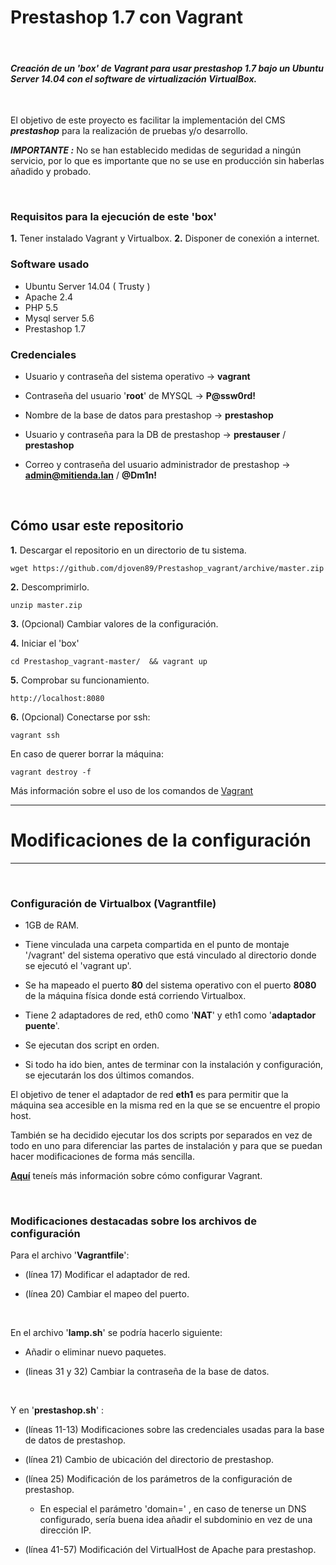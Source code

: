 # **Prestashop 1.7 con Vagrant**

&nbsp;

#### ***Creación de un 'box' de Vagrant para usar prestashop 1.7 bajo un Ubuntu Server 14.04 con el software de virtualización VirtualBox.***

&nbsp;

El objetivo de este proyecto es facilitar la implementación del CMS ***prestashop*** para la realización de pruebas  y/o desarrollo.

***IMPORTANTE :*** No se han establecido medidas de seguridad a ningún servicio, por lo que es importante que no se use en producción sin haberlas añadido y probado.

&nbsp;

### **Requisitos para la ejecución de este 'box'**

**1.** Tener instalado Vagrant y Virtualbox.
**2.** Disponer de conexión a internet.



### **Software usado**

* Ubuntu Server 14.04 ( Trusty )
* Apache 2.4
* PHP 5.5
* Mysql server 5.6 
* Prestashop 1.7


### **Credenciales** 

* Usuario y contraseña del sistema operativo -> **vagrant** 

* Contraseña del usuario '**root**' de MYSQL -> **P@ssw0rd!**

* Nombre de la base de datos para prestashop -> **prestashop**

* Usuario y contraseña  para la DB de prestashop -> **prestauser** / **prestashop**

* Correo y contraseña del usuario administrador de prestashop -> **admin@mitienda.lan** / **@Dm1n!**

&nbsp;

## **Cómo usar este repositorio**

**1.** Descargar el repositorio en un directorio de tu sistema.

	wget https://github.com/djoven89/Prestashop_vagrant/archive/master.zip

**2.** Descomprimirlo.

	unzip master.zip

**3.** (Opcional) Cambiar valores de la configuración.

**4.** Iniciar el 'box'

	cd Prestashop_vagrant-master/  && vagrant up
 
**5.** Comprobar su funcionamiento.

	http://localhost:8080

**6.** (Opcional) Conectarse por ssh:

	vagrant ssh

En caso de querer borrar la máquina:

	vagrant destroy -f

Más información sobre el uso de los comandos de [Vagrant](https://www.vagrantup.com/docs/cli/)

------
# **Modificaciones de la configuración**
------

&nbsp;

### **Configuración de Virtualbox (Vagrantfile)**


* 1GB de RAM.

* Tiene vinculada una carpeta compartida en el punto de montaje '/vagrant' del sistema operativo que está vinculado al directorio donde se ejecutó el 'vagrant up'.

* Se ha mapeado el puerto **80** del sistema operativo con el puerto **8080** de la máquina física donde está corriendo Virtualbox.

* Tiene 2 adaptadores de red, eth0 como '**NAT**' y eth1 como '**adaptador puente**'. 

* Se ejecutan dos script en orden.

* Si todo ha ido bien, antes de terminar con la instalación y configuración, se ejecutarán los dos últimos comandos.

El objetivo de tener el adaptador de red **eth1** es para permitir que la máquina sea accesible en la misma red en la que se se encuentre el propio host.

También se ha decidido ejecutar los dos scripts por separados en vez de todo en uno para diferenciar las partes de instalación y para que se puedan hacer modificaciones de forma más sencilla.

**[Aquí](https://www.vagrantup.com/docs/virtualbox/)** teneís más información sobre cómo configurar Vagrant.

&nbsp;

### **Modificaciones destacadas sobre los archivos de configuración**

Para el archivo '**Vagrantfile**':

* (línea 17) Modificar el adaptador de red.

* (línea 20) Cambiar el mapeo del puerto.

&nbsp;

En el archivo '**lamp.sh**' se podría hacerlo siguiente:

* Añadir o eliminar nuevo paquetes.

* (lineas 31 y 32)  Cambiar la contraseña de la base de datos.

&nbsp;

Y en '**prestashop.sh**' :

* (líneas 11-13) Modificaciones sobre las credenciales usadas para la base de datos de prestashop.

* (línea 21) Cambio de ubicación del directorio de prestashop.

* (línea 25) Modificación de los parámetros de la configuración de prestashop.
	* En especial el parámetro 'domain=' , en caso de tenerse un DNS configurado, sería buena idea añadir el subdominio en vez de una dirección IP.


* (línea 41-57) Modificación del VirtualHost de Apache para prestashop.

